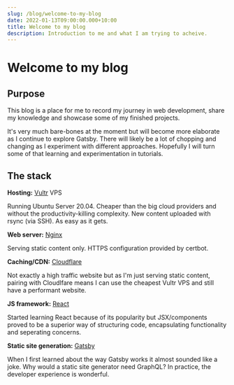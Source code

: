 ```yaml
---
slug: /blog/welcome-to-my-blog
date: 2022-01-13T09:00:00.000+10:00
title: Welcome to my blog
description: Introduction to me and what I am trying to acheive.
---
```


# Welcome to my blog

## Purpose

This blog is a place for me to record my journey in web development, share my knowledge
and showcase some of my finished projects.

It's very much bare-bones at the moment but will
become more elaborate as I continue to explore Gatsby. There will likely be a lot of chopping
and changing as I experiment with different approaches. Hopefully I will turn some of that
learning and experimentation in tutorials.

## The stack

**Hosting:** [Vultr](https://www.vultr.com) VPS

Running Ubuntu Server 20.04. Cheaper than the
big cloud providers and without the productivity-killing complexity.
New content uploaded with rsync (via SSH). As easy as it gets.

**Web server:** [Nginx](https://www.nginx.org)

Serving static content only. HTTPS configuration provided by certbot.

**Caching/CDN:** [Cloudflare](https://www.cloudflare.com)

Not exactly a high traffic website but as I'm just serving static content, pairing with
Cloudlfare means I can use the cheapest Vultr VPS and still have a performant website.

**JS framework:** [React](https://www.reactjs.org)

Started learning React because of its popularity but JSX/components proved to be a superior way of structuring code, encapsulating functionality and seperating concerns.

**Static site generation:** [Gatsby](https://www.gatsbyjs.com)

When I first learned about the way Gatsby works it almost sounded like a joke. Why would a
static site generator need GraphQL? In practice, the
developer experience is wonderful.
